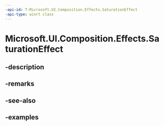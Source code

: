 ```yaml
---
-api-id: T:Microsoft.UI.Composition.Effects.SaturationEffect
-api-type: winrt class
---
```


<!-- Class syntax.
public class SaturationEffect : IGraphicsEffect, IGraphicsEffectSource
-->

# Microsoft.UI.Composition.Effects.SaturationEffect

## -description

## -remarks

## -see-also

## -examples

